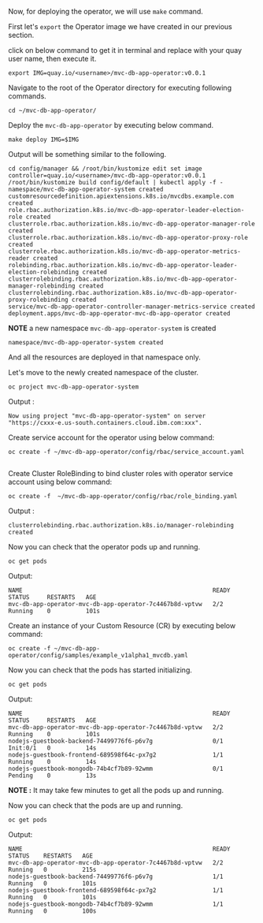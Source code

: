 Now, for deploying the operator, we will use `make` command.

First let's `export` the Operator image we have created in our previous section.

click on below command to get it in terminal and replace *<username>* with your quay user name, then execute it.

```copycommand
export IMG=quay.io/<username>/mvc-db-app-operator:v0.0.1
```

Navigate to the root of the Operator directory for executing following commands.
```execute
cd ~/mvc-db-app-operator/
```
Deploy the `mvc-db-app-operator` by executing below command.
```execute
make deploy IMG=$IMG
```
Output will be something similar to the following.
```
cd config/manager && /root/bin/kustomize edit set image controller=quay.io/<username>/mvc-db-app-operator:v0.0.1
/root/bin/kustomize build config/default | kubectl apply -f -
namespace/mvc-db-app-operator-system created
customresourcedefinition.apiextensions.k8s.io/mvcdbs.example.com created
role.rbac.authorization.k8s.io/mvc-db-app-operator-leader-election-role created
clusterrole.rbac.authorization.k8s.io/mvc-db-app-operator-manager-role created
clusterrole.rbac.authorization.k8s.io/mvc-db-app-operator-proxy-role created
clusterrole.rbac.authorization.k8s.io/mvc-db-app-operator-metrics-reader created
rolebinding.rbac.authorization.k8s.io/mvc-db-app-operator-leader-election-rolebinding created
clusterrolebinding.rbac.authorization.k8s.io/mvc-db-app-operator-manager-rolebinding created
clusterrolebinding.rbac.authorization.k8s.io/mvc-db-app-operator-proxy-rolebinding created
service/mvc-db-app-operator-controller-manager-metrics-service created
deployment.apps/mvc-db-app-operator-mvc-db-app-operator created

```
**NOTE** a new namespace `mvc-db-app-operator-system` is created
```
namespace/mvc-db-app-operator-system created
```
And all the resources are deployed in that namespace only.

Let's move to the newly created namespace of the cluster.
```execute
oc project mvc-db-app-operator-system
```
Output :
```
Now using project "mvc-db-app-operator-system" on server "https://cxxx-e.us-south.containers.cloud.ibm.com:xxx".
``` 

Create service account for the operator using below command:

```execute
oc create -f ~/mvc-db-app-operator/config/rbac/service_account.yaml
 
```

Create Cluster RoleBinding to bind cluster roles with operator service account using below command:

```execute
oc create -f  ~/mvc-db-app-operator/config/rbac/role_binding.yaml
```
Output :
```
clusterrolebinding.rbac.authorization.k8s.io/manager-rolebinding created
```
Now you can check that the operator pods up and running.
```execute
oc get pods
```
Output:
```
NAME                                                      READY   STATUS     RESTARTS   AGE
mvc-db-app-operator-mvc-db-app-operator-7c4467b8d-vptvw   2/2     Running    0          101s
```
Create an instance of your Custom Resource (CR) by executing below command:

```execute
oc create -f ~/mvc-db-app-operator/config/samples/example_v1alpha1_mvcdb.yaml
```
Now you can check that the pods has started initializing.
```execute
oc get pods
```
Output:
```
NAME                                                      READY   STATUS     RESTARTS   AGE
mvc-db-app-operator-mvc-db-app-operator-7c4467b8d-vptvw   2/2     Running    0          101s
nodejs-guestbook-backend-74499776f6-p6v7g                 0/1     Init:0/1   0          14s
nodejs-guestbook-frontend-689598f64c-px7g2                1/1     Running    0          14s
nodejs-guestbook-mongodb-74b4cf7b89-92wmm                 0/1     Pending    0          13s
```
**NOTE :** It may take few minutes to get all the pods up and running.

Now you can check that the pods are up and running.
```execute
oc get pods
```
Output:
```
NAME                                                      READY   STATUS    RESTARTS   AGE
mvc-db-app-operator-mvc-db-app-operator-7c4467b8d-vptvw   2/2     Running   0          215s
nodejs-guestbook-backend-74499776f6-p6v7g                 1/1     Running   0          101s
nodejs-guestbook-frontend-689598f64c-px7g2                1/1     Running   0          101s
nodejs-guestbook-mongodb-74b4cf7b89-92wmm                 1/1     Running   0          100s

```